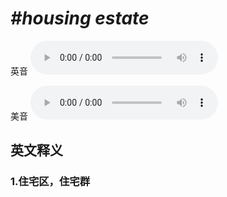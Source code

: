 # ***\#housing estate*** 
英音
<audio src="./media/housing estate1_AAC.aac" controls="controls"></audio>

美音
<audio src="./media/housing estate2_AAC.aac" controls="controls"></audio>



  

英文释义
---
### 1.**住宅区，住宅群**  


